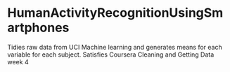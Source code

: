 # HumanActivityRecognitionUsingSmartphones
Tidies raw data from UCI Machine learning and generates means for each variable for each subject.  Satisfies Coursera Cleaning and Getting Data week 4
